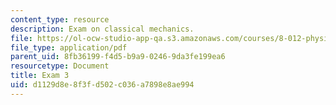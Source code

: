```yaml
---
content_type: resource
description: Exam on classical mechanics.
file: https://ol-ocw-studio-app-qa.s3.amazonaws.com/courses/8-012-physics-i-classical-mechanics-fall-2008/d1129d8e8f3fd502c036a7898e8ae994_exam3.pdf
file_type: application/pdf
parent_uid: 8fb36199-f4d5-b9a9-0246-9da3fe199ea6
resourcetype: Document
title: Exam 3
uid: d1129d8e-8f3f-d502-c036-a7898e8ae994
---
```

